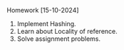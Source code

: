 Homework [15-10-2024]
1. Implement Hashing.
2. Learn about Locality of reference.
3. Solve assignment problems.